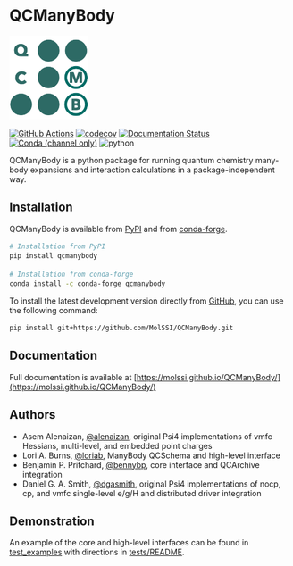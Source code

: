 QCManyBody
==========

<p align="left">
    <picture>
    <img alt="QCManyBody Logo" src="https://github.com/MolSSI/QCManyBody/blob/main/docs/logo.png" height="150px">
    </picture>
</p>

[![GitHub Actions](https://img.shields.io/github/actions/workflow/status/MolSSI/QCManyBody/ci.yml?logo=github)](https://github.com/MolSSI/QCManyBody/actions?query=workflow%3ACI)
[![codecov](https://codecov.io/gh/loriab/QCManyBody/graph/badge.svg?token=E4S0706HJ0)](https://codecov.io/gh/loriab/QCManyBody)
[![Documentation Status](https://img.shields.io/github/actions/workflow/status/MolSSI/QCManyBody/ci.yml?label=docs&logo=readthedocs&logoColor=white)](https://molssi.github.io/QCManyBody/)
[![Conda (channel only)](https://img.shields.io/conda/vn/conda-forge/qcmanybody?color=blue&logo=anaconda&logoColor=white)](https://anaconda.org/conda-forge/qcmanybody)
![python](https://img.shields.io/badge/python-3.8+-blue.svg)

QCManyBody is a python package for running quantum chemistry many-body expansions and interaction calculations in a
package-independent way.

## Installation

QCManyBody is available from [PyPI](https://pypi.org/project/qcmanybody) and from
[conda-forge](https://anaconda.org/conda-forge/qcmanybody).

```bash
# Installation from PyPI
pip install qcmanybody

# Installation from conda-forge
conda install -c conda-forge qcmanybody
```

To install the latest development version directly from
[GitHub](https://github.com/MolSSI/QCManyBody), you can use the following command:

```bash
pip install git+https://github.com/MolSSI/QCManyBody.git
```

## Documentation

Full documentation is available at [https://molssi.github.io/QCManyBody/](https://molssi.github.io/QCManyBody/)

## Authors

* Asem Alenaizan, [@alenaizan](https://github.com/alenaizan), original Psi4 implementations of vmfc Hessians, multi-level, and embedded point charges
* Lori A. Burns, [@loriab](https://github.com/loriab), ManyBody QCSchema and high-level interface
* Benjamin P. Pritchard, [@bennybp](https://github.com/bennybp), core interface and QCArchive integration
* Daniel G. A. Smith, [@dgasmith](https://github.com/dgasmith), original Psi4 implementations of nocp, cp, and vmfc single-level e/g/H and distributed driver integration

## Demonstration

An example of the core and high-level interfaces can be found in [test_examples](qcmanybody/tests/test_examples.py) with
directions in [tests/README](qcmanybody/tests/README.md).
